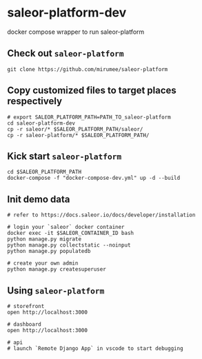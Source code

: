 # saleor-platform-dev

docker compose wrapper to run saleor-platform

## Check out `saleor-platform`

```shell
git clone https://github.com/mirumee/saleor-platform
```

## Copy customized files to target places respectively

```shell
# export SALEOR_PLATFORM_PATH=PATH_TO_saleor-platform
cd saleor-platform-dev
cp -r saleor/* $SALEOR_PLATFORM_PATH/saleor/
cp -r saleor-platform/* $SALEOR_PLATFORM_PATH/
```

## Kick start `saleor-platform`

```shell
cd $SALEOR_PLATFORM_PATH
docker-compose -f "docker-compose-dev.yml" up -d --build
```

## Init demo data

```shell
# refer to https://docs.saleor.io/docs/developer/installation

# login your `saleor` docker container
docker exec -it $SALEOR_CONTAINER_ID bash
python manage.py migrate
python manage.py collectstatic --noinput
python manage.py populatedb

# create your own admin
python manage.py createsuperuser

```

## Using `saleor-platform`

```shell
# storefront
open http://localhost:3000

# dashboard
open http://localhost:3000

# api
# launch `Remote Django App` in vscode to start debugging
```
